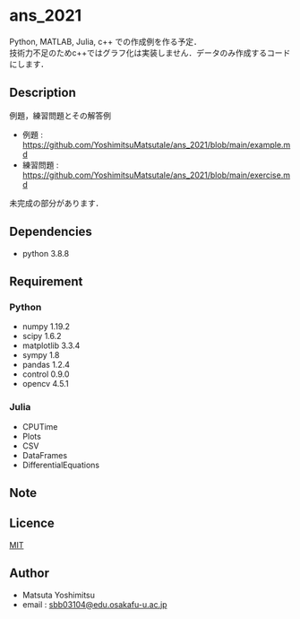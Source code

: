 # ans_2021
Python, MATLAB, Julia, c++ での作成例を作る予定．  
技術力不足のためc++ではグラフ化は実装しません．データのみ作成するコードにします．  

## Description
例題，練習問題とその解答例

* 例題 : <https://github.com/YoshimitsuMatsutaIe/ans_2021/blob/main/example.md>
* 練習問題 : <https://github.com/YoshimitsuMatsutaIe/ans_2021/blob/main/exercise.md>

未完成の部分があります．

## Dependencies

* python 3.8.8  

## Requirement

### Python
* numpy 1.19.2
* scipy 1.6.2
* matplotlib 3.3.4
* sympy 1.8
* pandas 1.2.4
* control 0.9.0
* opencv 4.5.1

### Julia
* CPUTime
* Plots
* CSV
* DataFrames
* DifferentialEquations

## Note

## Licence

[MIT](https://github.com/YoshimitsuMatsutaIe/ans_2021/blob/main/LICENSE)

## Author

* Matsuta Yoshimitsu
* email : <sbb03104@edu.osakafu-u.ac.jp>
